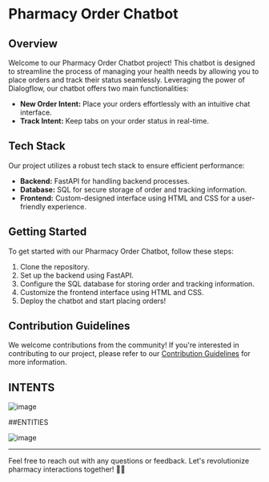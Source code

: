 # Pharmacy Order Chatbot

## Overview

Welcome to our Pharmacy Order Chatbot project! This chatbot is designed to streamline the process of managing your health needs by allowing you to place orders and track their status seamlessly. Leveraging the power of Dialogflow, our chatbot offers two main functionalities:

- **New Order Intent:** Place your orders effortlessly with an intuitive chat interface.
- **Track Intent:** Keep tabs on your order status in real-time.

## Tech Stack

Our project utilizes a robust tech stack to ensure efficient performance:

- **Backend:** FastAPI for handling backend processes.
- **Database:** SQL for secure storage of order and tracking information.
- **Frontend:** Custom-designed interface using HTML and CSS for a user-friendly experience.

## Getting Started

To get started with our Pharmacy Order Chatbot, follow these steps:

1. Clone the repository.
2. Set up the backend using FastAPI.
3. Configure the SQL database for storing order and tracking information.
4. Customize the frontend interface using HTML and CSS.
5. Deploy the chatbot and start placing orders!

## Contribution Guidelines

We welcome contributions from the community! If you're interested in contributing to our project, please refer to our [Contribution Guidelines](CONTRIBUTING.md) for more information.

## INTENTS


![image](https://github.com/JayaPradhi/Digital-Pharmacy-Assistant/assets/127920413/8e49c9f3-f3a3-405f-8e60-e2d3cf7a32c5)


##ENTITIES


![image](https://github.com/JayaPradhi/Digital-Pharmacy-Assistant/assets/127920413/b758a5fe-4965-44ce-b666-54d95a0d62bd)



---

Feel free to reach out with any questions or feedback. Let's revolutionize pharmacy interactions together! 💊🤖
